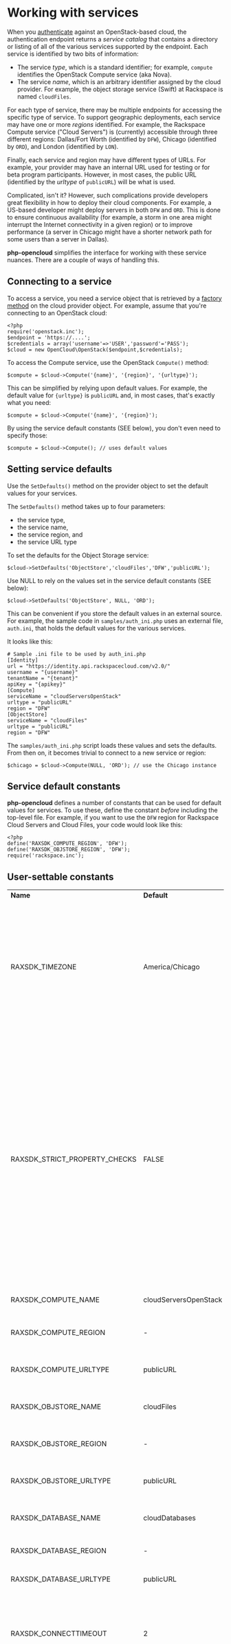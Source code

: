 Working with services
=====================

When you [authenticate](authentication.md) against an OpenStack-based
cloud, the authentication endpoint returns a _service catalog_ that
contains a directory or listing of all of the various services supported
by the endpoint. Each service is identified by two bits of information:

* The service _type_, which is a standard identifier; for example, `compute` identifies the OpenStack Compute service (aka Nova).
* The service _name_, which is an arbitrary identifier assigned by the cloud provider. For example, the object storage service (Swift) at Rackspace is named `cloudFiles`.

For each type of service, there may be multiple endpoints for accessing the
specific type of service. To support geographic deployments, each service
may have one or more _regions_ identified. For example, the Rackspace Compute service ("Cloud Servers") is (currently) accessible through three different regions: Dallas/Fort Worth (identified by `DFW`), Chicago (identified by `ORD`), and London (identified by `LON`).

Finally, each service and region may have different types of URLs.
For example, your provider may have an internal URL used for testing
or for beta program participants. However, in most cases, the public URL
(identified by the _urltype_ of `publicURL`) will be what is used.

Complicated, isn't it? However, such complications provide developers great
flexibility in how to deploy their cloud components. For example, a US-based
developer might deploy servers in both `DFW` and `ORD`. This is done to ensure
continuous availability (for example, a storm in one area might interrupt
the Internet connectivity in a given region) or to improve performance
(a server in Chicago might have a shorter network path for some users
than a server in Dallas).

<b>php-opencloud</b> simplifies the interface for working with these
service nuances. There are a couple of ways of handling this.

## Connecting to a service

To access a service, you need a service object that is retrieved by
a [factory method](factories.md) on the cloud provider object. For example, assume that
you're connecting to an OpenStack cloud:

    <?php
    require('openstack.inc');
    $endpoint = 'https://....';
    $credentials = array('username'=>'USER','password'='PASS');
    $cloud = new OpenCloud\OpenStack($endpoint,$credentials);

To access the Compute service, use the OpenStack `Compute()` method:

    $compute = $cloud->Compute('{name}', '{region}', '{urltype}');

This can be simplified by relying upon default values. For example, the
default value for `{urltype}` is `publicURL` and, in most cases, that's exactly
what you need:

    $compute = $cloud->Compute('{name}', '{region}');

By using the service default constants (SEE below), you don't even need to
specify those:

    $compute = $cloud->Compute(); // uses default values

## Setting service defaults

Use the `SetDefaults()` method on the provider object to set the default
values for your services.

The `SetDefaults()` method takes up to four parameters:

* the service type,
* the service name,
* the service region, and
* the service URL type

To set the defaults for the Object Storage service:

    $cloud->SetDefaults('ObjectStore','cloudFiles','DFW','publicURL');

Use NULL to rely on the values set in the service default constants (SEE below):

    $cloud->SetDefaults('ObjectStore', NULL, 'ORD');

This can be convenient if you store the default values in an external source.
For example, the sample code in `samples/auth_ini.php` uses an external
file, `auth.ini`, that holds the default values for the various services.

It looks like this:

    # Sample .ini file to be used by auth_ini.php
    [Identity]
    url = "https://identity.api.rackspacecloud.com/v2.0/"
    username = "{username}"
    tenantName = "{tenant}"
    apiKey = "{apikey}"
    [Compute]
    serviceName = "cloudServersOpenStack"
    urltype = "publicURL"
    region = "DFW"
    [ObjectStore]
    serviceName = "cloudFiles"
    urltype = "publicURL"
    region = "DFW"

The `samples/auth_ini.php` script loads these values and sets the defaults.
From then on, it becomes trivial to connect to a new service or region:

    $chicago = $cloud->Compute(NULL, 'ORD'); // use the Chicago instance

## Service default constants

<b>php-opencloud</b> defines a number of constants that can be used for
default values for services. To use these, define the constant *before*
including the top-level file. For example, if you want to use the `DFW`
region for Rackspace Cloud Servers and Cloud Files, your code would look
like this:

    <?php
    define('RAXSDK_COMPUTE_REGION', 'DFW');
    define('RAXSDK_OBJSTORE_REGION', 'DFW');
    require('rackspace.inc');

## User-settable constants

<table>
<tr><td> <b>Name</b> </td><td> <b>Default</b> </td><td> <b>Description</b> </td></tr>
<tr><td> RAXSDK_TIMEZONE </td><td> America/Chicago </td><td> The default
timezone used by the library. It should be set to one of the values
listed <a href="http://php.net/manual/en/timezones.php">in the PHP documentation</a>. This value is used in interpreting timestamp values without timezone information. </td></tr>
<tr><td> RAXSDK_STRICT_PROPERTY_CHECKS </td><td> FALSE </td><td> Without strict property checks, any property can be set on any object. This can lead to confusion; for example, if you misspell "name" as "naem," then the object will have the wrong name. If turned ON (set to TRUE), then only properties either defined in the object or using an extension alias are permitted. This is turned OFF by default because persistent objects will frequently have values set that are no longer permitted.  </td></tr>
<tr><td> RAXSDK_COMPUTE_NAME </td><td> cloudServersOpenStack </td><td> The name of the Compute service to use. </td></tr>
<tr><td> RAXSDK_COMPUTE_REGION </td><td> - </td><td> The default region for the Compute service. </td></tr>
<tr><td> RAXSDK_COMPUTE_URLTYPE </td><td> publicURL </td><td> The default URL type for the Compute service. </td></tr>
<tr><td> RAXSDK_OBJSTORE_NAME </td><td> cloudFiles </td><td> The default name for the Object Storage service. </td></tr>
<tr><td> RAXSDK_OBJSTORE_REGION </td><td> - </td><td> The default region for the Object Storage service. </td></tr>
<tr><td> RAXSDK_OBJSTORE_URLTYPE </td><td> publicURL </td><td> The default URL type for the Object Storage service. </td></tr>
<tr><td> RAXSDK_DATABASE_NAME </td><td> cloudDatabases </td><td> The default name for the Database-as-a-service </td></tr>
<tr><td> RAXSDK_DATABASE_REGION </td><td> - </td><td> The default region for the cloud database. </td></tr>
<tr><td> RAXSDK_DATABASE_URLTYPE </td><td> publicURL </td><td> The default URL type for the cloud database. </td></tr>
<tr><td> RAXSDK_CONNECTTIMEOUT </td><td> 2 </td><td> The max time (in seconds) to wait for a connection to a service. Increase this value if you have a very slow Internet connection. </td></tr>
<tr><td> RAXSDK_TIMEOUT </td><td> 30 </td><td> The max time (in seconds) permitted for a service to return results. If you have very long-running services, then you can increase this value. </td></tr>
<tr><td> RAXSDK_SERVER_MAXTIMEOUT </td><td> 3600 </td><td> When using the Server::WaitFor() method, this is the maximum time (in seconds) that it will continue polling. Once this time is reached, polling is aborted. </td></tr>
<tr><td> RAXSDK_POLL_INTERVAL </td><td> 20 </td><td> The interval (in seconds) between poll requests for the Server::WaitFor() method. You might alter this value if you are reaching rate limits. </td></tr>
<tr><td> RAXSDK_DEFAULT_IP_VERSION </td><td> 4 </td><td> The IP version returned by the Server::ip() method. Change to "6" if you are using IPv6 addresses. </td></tr>
<tr><td> RAXSDK_OVERLIMIT_TIMEOUT </td><td> 300 </td><td> When a rate-limit is set, the library will automatically wait until the service is available again. This is the maximum time (in seconds) that it will wait to retry a request. Set it higher if you are willing to wait longer, or lower if you would prefer to fail quickly. </td></tr>
</table>

